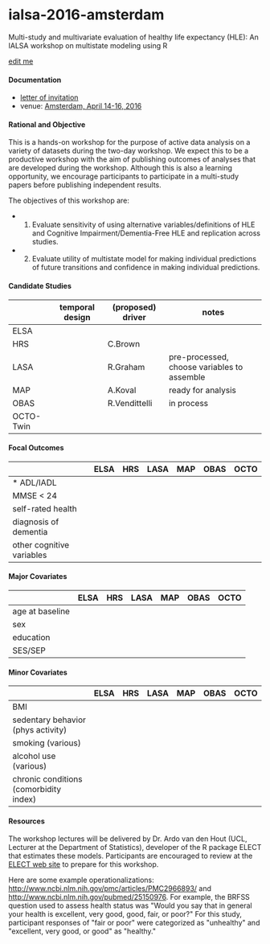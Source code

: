# ialsa-2016-amsterdam
Multi-study and multivariate evaluation of healthy life expectancy (HLE): An IALSA workshop on multistate modeling using R 


[edit me](https://github.com/IALSA/ialsa-2016-amsterdam/edit/master/README.md)


#### Documentation
- [letter of invitation](./documentation/log/2016-03-02-invitation-letter.md)   
- venue: [Amsterdam, April 14-16, 2016](/documentation/venue.md)


#### Rational and Objective
This is a hands-on workshop for the purpose of active data analysis on a variety of datasets during the two-day workshop. We expect this to be a productive workshop with the aim of publishing outcomes of analyses that are developed during the workshop. Although this is also a learning opportunity, we encourage participants to participate in a multi-study papers before publishing independent results.

The objectives of this workshop are: 
* 1. Evaluate sensitivity of using alternative variables/definitions of HLE and Cognitive Impairment/Dementia-Free HLE and replication across studies.  
* 2. Evaluate utility of multistate model for making individual predictions of future transitions and confidence in making individual predictions.   

#### Candidate Studies
| |temporal design| (proposed) driver|notes|   
|---|---|---|---|   
|ELSA| | | |    
|HRS| |C.Brown | |    
|LASA| |R.Graham |pre-processed, choose variables to assemble |    
|MAP| |A.Koval |ready for analysis |    
|OBAS| |R.Vendittelli |in process |   
|OCTO-Twin| | | |  

#### Focal Outcomes
|  | ELSA | HRS | LASA | MAP | OBAS | OCTO |
|---|---|---|---|---|---|---|
|* ADL/IADL   |   |   |   |   |   |   |
|MMSE < 24   |   |   |   |   |   |   |
|self-rated health   |   |   |   |   |   |   |
|diagnosis of dementia   |   |   |   |   |   |   |
|other cognitive variables   |   |   |   |   |   |   |

#### Major Covariates
| | ELSA | HRS | LASA | MAP | OBAS | OCTO |
|---|---|---|---|---|---|---|
|age at baseline   |   |   |   |   |   |   |
|sex  |   |   |   |   |   |   |
|education   |   |   |   |   |   |   |
|SES/SEP   |   |   |   |   |   |   |

#### Minor Covariates
| | ELSA | HRS | LASA | MAP | OBAS | OCTO |
|---|---|---|---|---|---|---|
|BMI   |   |   |   |   |   |   |
| sedentary behavior (phys activity)  |   |   |   |   |   |   |
| smoking (various)    |   |   |   |   |   |   |
| alcohol use (various)   |   |   |   |   |   |   |
| chronic conditions (comorbidity index)|   |   |   |   |   |   |


#### Resources 

The workshop lectures will be delivered by Dr. Ardo van den Hout (UCL, Lecturer at the Department of Statistics), developer of the R package ELECT that estimates these models. Participants are encouraged to review at the [ELECT web site](http://www.ucl.ac.uk/~ucakadl/indexELECT.html ) to prepare for this workshop. 

Here are some example operationalizations: http://www.ncbi.nlm.nih.gov/pmc/articles/PMC2966893/  and  http://www.ncbi.nlm.nih.gov/pubmed/25150976. For example, the BRFSS question used to assess health status was "Would you say that in general your health is excellent, very good, good, fair, or poor?" For this study, participant responses of "fair or poor" were categorized as "unhealthy" and "excellent, very good, or good" as "healthy."
